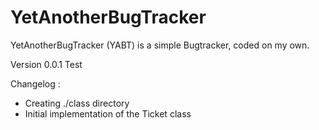 YetAnotherBugTracker
====================

YetAnotherBugTracker (YABT) is a simple Bugtracker, coded on my own.

Version 0.0.1 Test

Changelog : 
- Creating ./class directory
- Initial implementation of the Ticket class
